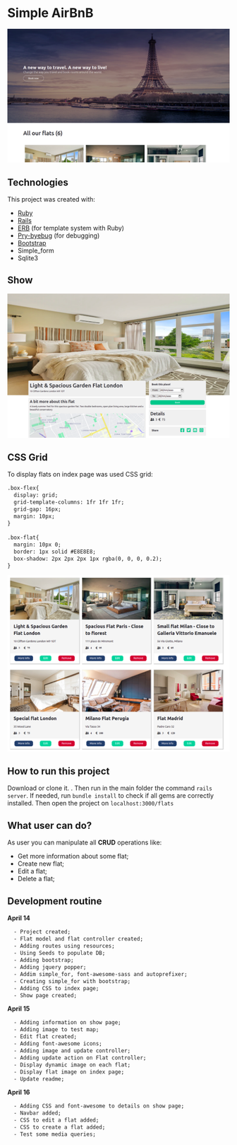 
# Simple AirBnB

![main banner](https://github.com/thiagohrcosta/rails-simple-airbnb/blob/master/public/img/flatMainImageFix.png?raw=true)


## Technologies
This project was created with:

 - [Ruby](https://www.ruby-lang.org/pt/)
 - [Rails](https://rubygems.org/gems/rails)
 - [ERB](https://ruby-doc.org/stdlib-2.7.1/libdoc/erb/rdoc/ERB.html) (for template system with Ruby)
 - [Pry-byebug](https://rubygems.org/gems/pry-byebug/versions/3.4.0?locale=pt-BR) (for debugging)
 - [Bootstrap](https://getbootstrap.com/)
 - Simple_form
 - Sqlite3

## Show
![restaurantimg](https://github.com/thiagohrcosta/rails-simple-airbnb/blob/master/public/img/flatshow.png?raw=true)

## CSS Grid
To display flats on index page was used CSS grid:


    .box-flex{
      display: grid;
      grid-template-columns: 1fr 1fr 1fr;
      grid-gap: 16px;
      margin: 10px;
    }

    .box-flat{
      margin: 10px 0;
      border: 1px solid #E8E8E8;
      box-shadow: 2px 2px 2px 1px rgba(0, 0, 0, 0.2);
    }

![enter image description here](https://github.com/thiagohrcosta/rails-simple-airbnb/blob/master/public/img/flatContent.png?raw=true)
## How to run this project
Download or clone it. . Then run in the main folder the command `rails server`. If needed, run `bundle install` to check if all gems are correctly installed. Then open the project on `localhost:3000/flats`

## What user can do?
As user you can manipulate all **CRUD** operations like:

 - Get more information about some flat;
 - Create new flat;
 - Edit a flat;
 - Delete a flat;

## Development routine

 **April 14**

      - Project created;
      - Flat model and flat controller created;
      - Adding routes using resources;
      - Using Seeds to populate DB;
      - Adding bootstrap;
      - Adding jquery popper;
      - Addim simple_for, font-awesome-sass and autoprefixer;
      - Creating simple_for with bootstrap;
      - Adding CSS to index page;
      - Show page created;

**April 15**

      - Adding information on show page;
      - Adding image to test map;
      - Edit flat created;
      - Adding font-awesome icons;
      - Adding image and update controller;
      - Adding update action on Flat controller;
      - Display dynamic image on each flat;
      - Display flat image on index page;
      - Update readme;

**April 16**

      - Adding CSS and font-awesome to details on show page;
      - Navbar added;
      - CSS to edit a flat added;
      - CSS to create a flat added;
      - Test some media queries;
